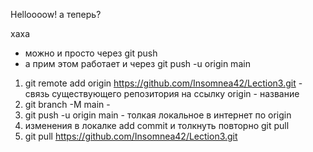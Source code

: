 Helloooow!
а теперь?

хаха

* можно и просто через git push
* а прим этом работает и через git push -u origin main

1. git remote add origin https://github.com/Insomnea42/Lection3.git - связь существующего репозитория на ссылку origin - название
2. git branch -M main - 
3. git push -u origin main - толкая локальное в интернет по origin 
4. изменения в локалке add commit и толкнуть повторно git pull
5. git pull https://github.com/Insomnea42/Lection3.git

